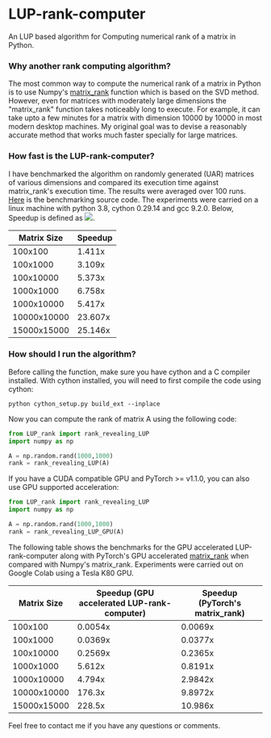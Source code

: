 <!---
For embedding latex, read this https://gist.github.com/a-rodin/fef3f543412d6e1ec5b6cf55bf197d7b
-->

# LUP-rank-computer
An LUP based algorithm for Computing numerical rank of a matrix in Python.

### Why another rank computing algorithm?
The most common way to compute the numerical rank of a matrix in Python is to use Numpy's [matrix_rank](https://numpy.org/doc/stable/reference/generated/numpy.linalg.matrix_rank.html) function which is based on the SVD method. However, even for matrices with moderately large dimensions the "matrix_rank" function takes noticeably long to execute. For example, it can take upto a few minutes for a matrix with dimension 10000 by 10000 in most modern desktop machines. My original goal was to devise a reasonably accurate method that works much faster specially for large matrices.

### How fast is the LUP-rank-computer?
I have benchmarked the algorithm on randomly generated (UAR) matrices of various dimensions and compared its execution time against matrix_rank's execution time. The results were averaged over 100 runs. [Here](https://github.com/touqir14/LUP-rank-computer/blob/master/test_LUP_rank.py) is the benchmarking source code. The experiments were carried on a linux machine with python 3.8, cython 0.29.14 and gcc 9.2.0. Below, Speedup is defined as <img src="https://render.githubusercontent.com/render/math?math=\dfrac{\text{Average runtime of Numpy's matrix_rank}}{\text{Average runtime of LUP-rank-computer}}">.

| Matrix Size | Speedup |
|-------------|---------|
| 100x100     | 1.411x  |
| 100x1000    | 3.109x  |
| 100x10000   | 5.373x  |
| 1000x1000   | 6.758x  |
| 1000x10000  | 5.417x  |
| 10000x10000 | 23.607x |
| 15000x15000 | 25.146x |

### How should I run the algorithm?
Before calling the function, make sure you have cython and a C compiler installed. With cython installed, you will need to first compile the code using cython: 
```
python cython_setup.py build_ext --inplace
```

Now you can compute the rank of matrix A using the following code:
```python
from LUP_rank import rank_revealing_LUP
import numpy as np

A = np.random.rand(1000,1000)
rank = rank_revealing_LUP(A)
```
If you have a CUDA compatible GPU and PyTorch >= v1.1.0, you can also use GPU supported acceleration:
```python
from LUP_rank import rank_revealing_LUP
import numpy as np

A = np.random.rand(1000,1000)
rank = rank_revealing_LUP_GPU(A)
```

The following table shows the benchmarks for the GPU accelerated LUP-rank-computer along with PyTorch's GPU accelerated [matrix_rank](https://pytorch.org/docs/master/generated/torch.matrix_rank.html) when compared with Numpy's matrix_rank. Experiments were carried out on Google Colab using a Tesla K80 GPU.

| Matrix Size | Speedup (GPU accelerated LUP-rank-computer) | Speedup (PyTorch's matrix_rank) |
|-------------|---------------------------------------------|---------------------------------|
| 100x100     | 0.0054x  | 0.0069x |
| 100x1000    | 0.0369x  | 0.0377x |
| 100x10000   | 0.2569x  | 0.2365x |
| 1000x1000   | 5.612x   | 0.8191x |
| 1000x10000  | 4.794x   | 2.9842x |
| 10000x10000 | 176.3x   | 9.8972x |
| 15000x15000 | 228.5x   | 10.986x |

Feel free to contact me if you have any questions or comments.
